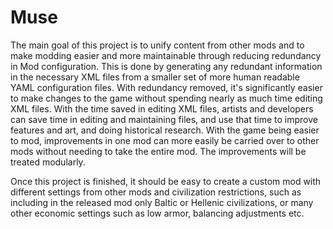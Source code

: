 # Muse


The main goal of this project is to unify content from other mods and to make modding easier and more maintainable through reducing redundancy in Mod configuration. This is done by generating any redundant information in the necessary XML files from a smaller set of more human readable YAML configuration files. With redundancy removed, it's significantly easier to make changes to the game without spending nearly as much time editing XML files. With the time saved in editing XML files, artists and developers can save time in editing and maintaining files, and use that time to improve features and art, and doing historical research. With the game being easier to mod, improvements in one mod can more easily be carried over to other mods without needing to take the entire mod. The improvements will be treated modularly.

Once this project is finished, it should be easy to create a custom mod with different settings from other mods and civilization restrictions, such as including in the released mod only Baltic or Hellenic civilizations, or many other economic settings such as low armor, balancing adjustments etc.
